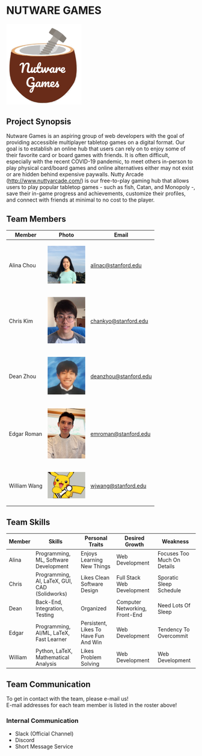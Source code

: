# NUTWARE GAMES
<img src="./html/frontend/src/assets/images/logo_temp.PNG" width="200">

## Project Synopsis
Nutware Games is an aspiring group of web developers with the goal of providing accessible multiplayer tabletop games on a digital format. Our goal is to establish an online hub that users can rely on to enjoy some of their favorite card or board games with friends. It is often difficult, especially with the recent COVID-19 pandemic, to meet others in-person to play physical card/board games and online alternatives either may not exist or are hidden behind expensive paywalls. Nutty Arcade (http://www.nuttyarcade.com/) is our free-to-play gaming hub that allows users to play popular tabletop games - such as fish, Catan, and Monopoly -, save their in-game progress and achievements, customize their profiles, and connect with friends at minimal to no cost to the player.

## Team Members

| Member        | Photo                                                                                         | Email                 |
| ------------- | --------------------------------------------------------------------------------------------- | --------------------- |
| Alina Chou    | <p align="center"> <img src="./html/frontend/src/assets/images/profile_pictures/Alina.jpeg" width="100"> </p>   | alinac@stanford.edu   |
| Chris Kim     | <p align="center"> <img src="./html/frontend/src/assets/images/profile_pictures/chankyo.png" width="100"> </p>  | chankyo@stanford.edu  |
| Dean Zhou     | <p align="center"> <img src="./html/frontend/src/assets/images/profile_pictures/me_irl.jpg" width="100"> </p>   | deanzhou@stanford.edu |
| Edgar Roman   | <p align="center"> <img src="./html/frontend/src/assets/images/profile_pictures/edgar.jpg" width="100"> </p>    | emroman@stanford.edu  |
| William Wang  | <p align="center"> <img src="./html/frontend/src/assets/images/pikachess.jpg" width="100"> </p>                 | wjwang@stanford.edu   |

## Team Skills
| Member  | Skills                                        | Personal Traits                        | Desired Growth                 | Weakness                    | 
| ------- | --------------------------------------------- | -------------------------------------- | ------------------------------ | --------------------------- |
| Alina   | Programming, ML, Software Development         | Enjoys Learning New Things             | Web Development                | Focuses Too Much On Details |
| Chris   | Programming, AI, LaTeX, GUI, CAD (Solidworks) | Likes Clean Software Design            | Full Stack Web Development     | Sporatic Sleep Schedule     |
| Dean    | Back-End, Integration, Testing                | Organized                              | Computer Networking, Front-End | Need Lots Of Sleep          |
| Edgar   | Programming, AI/ML, LaTeX, Fast Learner       | Persistent, Likes To Have Fun And Win  | Web Development                | Tendency To Overcommit      | 
| William | Python, LaTeX, Mathematical Analysis          | Likes Problem Solving                  | Web Development                | Web Development             |

## Team Communication
To get in contact with the team, please e-mail us! <br>
E-mail addresses for each team member is listed in the roster above!

### Internal Communication
- Slack (Official Channel)
- Discord
- Short Message Service
